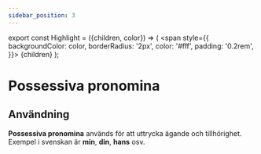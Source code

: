 ```yaml
---
sidebar_position: 3
---
```


export const Highlight = ({children, color}) => (
  <span
    style={{
      backgroundColor: color,
      borderRadius: '2px',
      color: '#fff',
      padding: '0.2rem',
    }}>
    {children}
  </span>
);

# <Highlight color="var(--highlight)">Possessiva pronomina</Highlight>

## <Highlight color="#ff4802">Användning</Highlight>

**Possessiva pronomina** används för att uttrycka ägande och tillhörighet. Exempel i svenskan är **min**, **din**, **hans** osv.



